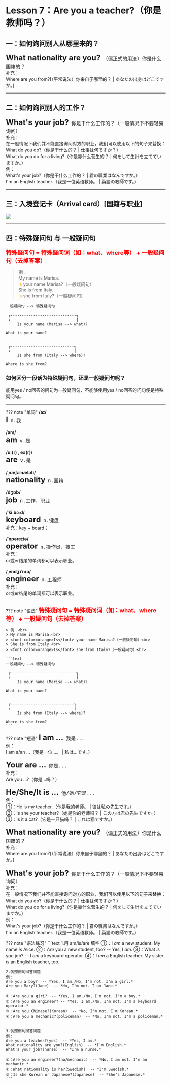 # Lesson 7：Are you a teacher?（你是教师吗？）


## 一：如何询问别人从哪里来的？

<font size=5>**What nationality are you?**</font>&nbsp;&nbsp;<font size=4>`（偏正式的用法）你是什么国籍的？`</font><br>
补充：<br>
Where are you from?[（平常说法）你来自于哪里的？ | あなたの出身はどこですか。]<br>


---
## 二：如何询问别人的工作？

<font size=5>**What's your job?**</font>&nbsp;&nbsp;<font size=4>`你是干什么工作的？（一般情况下不要轻易询问）`</font><br>
补充：<br>
在一般情况下我们并不能直接询问对方的职业，我们可以使用以下的句子来替换：<br>
What do you do?（你是干什么的？ | 仕事は何ですか？）<br>
What do you do for a living?（你是靠什么营生的？ | 何をして生計を立てていますか。）<br>
例：<br>
What's your job?（你是干什么工作的？ | 君の職業はなんですか。）<br>
I'm an English teacher.（我是一位英语教师。 | 英語の教師です。）<br>


---
## 三：入境登记卡（Arrival card）[国籍与职业]

![](../img/Frist/Lesson-7/Lesson-7_01.png)


---
## 四：特殊疑问句 与 一般疑问句

<font size=4 color=red>**特殊疑问句 = 特殊疑问词（如：what、where等） + 一般疑问句（去掉答案）**</font>

> 例：<br>
> My name is Marisa.<br>
> <font color=orange>Is</font> your name Marisa?（一般疑问句）<br>
> She is from Italy.<br>
> <font color=orange>Is</font> she from Italy?（一般疑问句）<br>

```text
一般疑问句 --> 特殊疑问句

 ┌-----------------------------┐
 ↓                             |
     Is your name (Marisa --> what)? 

What is your name?


 ┌----------------------------┐
 ↓                            |
     Is she from (Italy --> where)? 

Where is she from?
```

### 如何区分一段话为特殊疑问句，还是一般疑问句呢？
能用yes / no回答的问句为一般疑问句，不能够使用yes / no回答的问句便是特殊疑问句。


---
??? note "单词"
    **/aɪ/**<br>
    <font size=5>**I**</font>&nbsp;&nbsp;<font size=4>`n.我`</font><br>
    <br>
    **/əm/**<br>
    <font size=5>**am**</font>&nbsp;&nbsp;<font size=4>`v.是`</font><br>
    <br>
    **/ɑː(r) , eə(r)/**<br>
    <font size=5>**are**</font>&nbsp;&nbsp;<font size=4>`v.是`</font><br>
    <br>
    **/ˌnæʃəˈnæləti/**<br>
    <font size=5>**nationality**</font>&nbsp;&nbsp;<font size=4>`n.国籍`</font><br>
    <br>
    **/dʒɒb/**<br>
    <font size=5>**job**</font>&nbsp;&nbsp;<font size=4>`n.工作，职业`</font><br>
    <br>
    **/ˈkiːbɔːd/**<br>
    <font size=5>**keyboard**</font>&nbsp;&nbsp;<font size=4>`n.键盘`</font><br>
    补充：key + board；<br>
    <br>
    **/ˈɒpəreɪtə/**<br>
    <font size=5>**operator**</font>&nbsp;&nbsp;<font size=4>`n.操作员，技工`</font><br>
    补充：<br>
    or或er结尾的单词都可以表示职业。<br>
    <br>
    **/ˌendʒɪˈnɪə/**<br>
    <font size=5>**engineer**</font>&nbsp;&nbsp;<font size=4>`n.工程师`</font><br>
    补充：<br>
    or或er结尾的单词都可以表示职业。<br>
    <br>


??? note "语法"
    <font size=4 color=red>**特殊疑问句 = 特殊疑问词（如：what、where等） + 一般疑问句（去掉答案）**</font>

    > 例：<br>
    > My name is Marisa.<br>
    > <font color=orange>Is</font> your name Marisa?（一般疑问句）<br>
    > She is from Italy.<br>
    > <font color=orange>Is</font> she from Italy?（一般疑问句）<br>

    ```text
    一般疑问句 --> 特殊疑问句

     ┌-----------------------------┐
     ↓                             |
         Is your name (Marisa --> what)? 

    What is your name?


     ┌----------------------------┐
     ↓                            |
         Is she from (Italy --> where)? 

    Where is she from?
    ```


??? note "短语"
    <font size=5>**I am ...**</font>&nbsp;&nbsp;<font size=4>`我是...`</font><br>
    例：<br>
    I am a/an ...（我是一位...。 | 私は…です。）<br>
    <br>
    <font size=5>**Your are ...**</font>&nbsp;&nbsp;<font size=4>`你是...`</font><br>
    补充：<br>
    Are you ...?（你是...吗？）<br>
    <br>
    <font size=5>**He/She/It is ...**</font>&nbsp;&nbsp;<font size=4>`他/她/它是...`</font><br>
    例：<br>
    ①：He is my teacher.（他是我的老师。 | 彼は私の先生です。）<br>
    ②：Is she your teacher?（她是你的老师吗？ | この方は君の先生ですか。）<br>
    ③：Is it a cat?（它是一只猫吗？ | これは猫ですか。）<br>
    <br>
    <font size=5>**What nationality are you?**</font>&nbsp;&nbsp;<font size=4>`（偏正式的用法）你是什么国籍的？`</font><br>
    补充：<br>
    Where are you from?[（平常说法）你来自于哪里的？ | あなたの出身はどこですか。]<br>
    <br>
    <font size=5>**What's your job?**</font>&nbsp;&nbsp;<font size=4>`你是干什么工作的？（一般情况下不要轻易询问）`</font><br>
    补充：<br>
    在一般情况下我们并不能直接询问对方的职业，我们可以使用以下的句子来替换：<br>
    What do you do?（你是干什么的？ | 仕事は何ですか？）<br>
    What do you do for a living?（你是靠什么营生的？ | 何をして生計を立てていますか。）<br>
    例：<br>
    What's your job?（你是干什么工作的？ | 君の職業はなんですか。）<br>
    I'm an English teacher.（我是一位英语教师。 | 英語の教師です。）<br>


??? note "语法练习"
    ```text
    1.用 am/is/are 填空
    ①：I *am* a new student. My name *is* Alice.
    ②：*Are* you a new student, too?  -- Yes, I *am*.
    ③：What *is* you job?  -- I *am* a keyboard operator.
    ④：I *am* a English teacher. My sister *is* an English teacher, too.


    2.仿照例句回答问题
    例：
    Are you a boy?  -- *Yes, I am./No, I'm not. I'm a girl.*
    Are you Mary?(Jane)  -- *No, I'm not. I am Jane.*

    ①：Are you a giri?  -- *Yes, I am./No, I'm not. I'm a boy.*
    ②：Are you an engineer? -- *Yes, I am./No, I'm not. I'm a keyboard operator.*
    ③：Are you Chinese?(Korean)  -- *No, I'm not. I'm Korean.*
    ④：Are you a mechanic?(policeman)  -- *No, I'm not. I'm a policeman.*


    3.仿照例句回答问题
    例：
    Are you a teacher?(yes)  -- *Yes, I am.*
    What nationality are you?(English)  -- *I'm English.*
    What's your job?(nurse)  -- *I'm a nurse.*

    ①：Are you an engineer?(no/mechanic)  -- *No, I am not. I'm an mechanic.*
    ②：What nationality is he?(Swedish)  -- *I'm Swedish.*
    ③：Is she Korean or Japanese?(Japanese)  -- *She's Japanese.*
    ```

